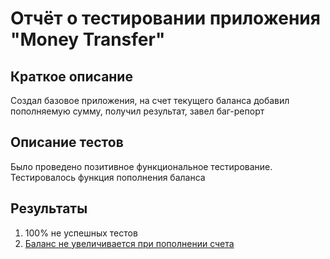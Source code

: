 # Отчёт о тестировании приложения "Money Transfer"

## Краткое описание

Создал базовое приложения, на счет текущего баланса добавил пополняемую сумму, получил результат, завел баг-репорт

## Описание тестов

Было проведено позитивное функциональное тестирование. Тестировалось функция пополнения баланса

## Результаты

1. 100% не успешных тестов
2. [Баланс не увеличивается при пополнении счета](https://github.com/Arkadi22/MoneyTransfer/issues/1#issue-614030445)


